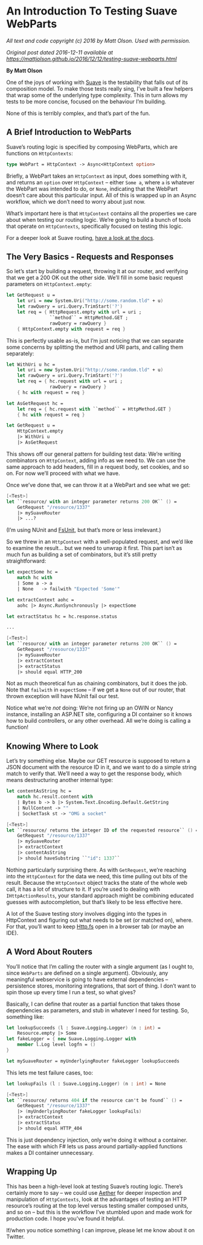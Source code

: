 ﻿
# An Introduction To Testing Suave WebParts #

*All text and code copyright (c) 2016 by Matt Olson. Used with permission.*

*Original post dated 2016-12-11 available at https://mattjolson.github.io/2016/12/12/testing-suave-webparts.html*

**By Matt Olson**

One of the joys of working with [Suave](http://suave.io/) is the testability that falls out of its composition model. To make those tests really sing, I’ve built a few helpers that wrap some of the underlying type complexity. This in turn allows my tests to be more concise, focused on the behaviour I’m building.

None of this is terribly complex, and that’s part of the fun.

## A Brief Introduction to WebParts

Suave’s routing logic is specified by composing WebParts, which are functions on `HttpContexts`:

```fsharp
type WebPart = HttpContext -> Async<HttpContext option>
```

Briefly, a WebPart takes an `HttpContext` as input, does something with it, and returns an `option` over `HttpContext` – either `Some a`, where `a` is whatever the WebPart was intended to do, or `None`, indicating that the WebPart doesn’t care about this particular input. All of this is wrapped up in an Async workflow, which we don’t need to worry about just now.

What’s important here is that `HttpContext` contains all the properties we care about when testing our routing logic. We’re going to build a bunch of tools that operate on `HttpContexts`, specifically focused on testing this logic.

For a deeper look at Suave routing, [have a look at the docs](https://suave.io/routing.html).

## The Very Basics - Requests and Responses

So let’s start by building a request, throwing it at our router, and verifying that we get a 200 OK out the other side. We’ll fill in some basic request parameters on `HttpContext.empty`:

```fsharp
let GetRequest u =
    let uri = new System.Uri("http://some.random.tld" + u)
    let rawQuery = uri.Query.TrimStart('?')
    let req = { HttpRequest.empty with url = uri ;
                ``method`` = HttpMethod.GET ;
                rawQuery = rawQuery }
    { HttpContext.empty with request = req }
```
    
This is perfectly usable as-is, but I’m just noticing that we can separate some concerns by splitting the method and URI parts, and calling them separately:

```fsharp
let WithUri u hc =
    let uri = new System.Uri("http://some.random.tld" + u)
    let rawQuery = uri.Query.TrimStart('?')
    let req = { hc.request with url = uri ;
                rawQuery = rawQuery }
    { hc with request = req }

let AsGetRequest hc =
    let req = { hc.request with ``method`` = HttpMethod.GET }
    { hc with request = req }

let GetRequest u =
    HttpContext.empty
    |> WithUri u
    |> AsGetRequest
```

This shows off our general pattern for building test data: We’re writing combinators on `HttpContext`, adding info as we need to. We can use the same approach to add headers, fill in a request body, set cookies, and so on. For now we’ll proceed with what we have.

Once we’ve done that, we can throw it at a WebPart and see what we get:

```fsharp
[<Test>]
let ``resource/ with an integer parameter returns 200 OK`` () =
    GetRequest "/resource/1337" 
    |> mySuaveRouter
    |> ...?
```
    
(I’m using NUnit and [FsUnit](https://fsprojects.github.io/FsUnit/), but that’s more or less irrelevant.)

So we threw in an `HttpContext` with a well-populated request, and we’d like to examine the result... but we need to unwrap it first. This part isn’t as much fun as building a set of combinators, but it’s still pretty straightforward:

```fsharp
let expectSome hc =
    match hc with
    | Some a -> a
    | None   -> failwith "Expected 'Some'"

let extractContext aohc =
    aohc |> Async.RunSynchronously |> expectSome

let extractStatus hc = hc.response.status

...

[<Test>]
let ``resource/ with an integer parameter returns 200 OK`` () =
    GetRequest "/resource/1337" 
    |> mySuaveRouter
    |> extractContext
    |> extractStatus
    |> should equal HTTP_200
```
    
Not as much theoretical fun as chaining combinators, but it does the job. Note that `failwith` in `expectSome` – if we get a `None` out of our router, that thrown exception will have NUnit fail our test.

Notice what we’re *not* doing: We’re not firing up an OWIN or Nancy instance, installing an ASP.NET site, configuring a DI container so it knows how to build controllers, or any other overhead. All we’re doing is calling a function!

## Knowing Where to Look

Let’s try something else. Maybe our GET resource is supposed to return a JSON document with the resource ID in it, and we want to do a simple string match to verify that. We’ll need a way to get the response body, which means destructuring another internal type:

```fsharp
let contentAsString hc = 
    match hc.result.content with
    | Bytes b -> b |> System.Text.Encoding.Default.GetString
    | NullContent -> ""
    | SocketTask st -> "OMG a socket"

[<Test>]
let ``resource/ returns the integer ID of the requested resource`` () =
    GetRequest "/resource/1337"
    |> mySuaveRouter
    |> extractContext
    |> contentAsString
    |> should haveSubstring ``"id": 1337``
```
    
Nothing particularly surprising there. As with `GetRequest`, we’re reaching into the `HttpContext` for the data we need, this time pulling out bits of the result. Because the `HttpContext` object tracks the state of the whole web call, it has a lot of structure to it. If you’re used to dealing with `IHttpActionResults`, your standard approach might be combining educated guesses with autocompletion, but that’s likely to be less effective here.

A lot of the Suave testing story involves digging into the types in HttpContext and figuring out what needs to be set (or matched on), where. For that, you’ll want to keep [Http.fs](https://github.com/SuaveIO/suave/blob/master/src/Suave/Http.fs) open in a browser tab (or maybe an IDE).

## A Word About Routers

You’ll notice that I’m calling the router with a single argument (as I ought to, since `WebParts` are defined on a single argument). Obviously, any meaningful webservice is going to have external dependencies – persistence stores, monitoring integrations, that sort of thing. I don’t want to spin those up every time I run a test, so what gives?

Basically, I can define that router as a partial function that takes those dependencies as parameters, and stub in whatever I need for testing. So, something like:

```fsharp
let lookupSucceeds (l : Suave.Logging.Logger) (n : int) =
    Resource.empty |> Some
let fakeLogger = { new Suave.Logging.Logger with
    member l.Log level logfn = ()
}

let mySuaveRouter = myUnderlyingRouter fakeLogger lookupSucceeds
```

This lets me test failure cases, too:

```fsharp
let lookupFails (l : Suave.Logging.Logger) (n : int) = None

[<Test>]
let ``resource/ returns 404 if the resource can't be found`` () =
    GetRequest "/resource/1337" 
    |> (myUnderlyingRouter fakeLogger lookupFails)
    |> extractContext
    |> extractStatus
    |> should equal HTTP_404
```
    
This is just dependency injection, only we’re doing it without a container. The ease with which F# lets us pass around partially-applied functions makes a DI container unnecessary.

## Wrapping Up

This has been a high-level look at testing Suave’s routing logic. There’s certainly more to say – we could use [Aether](https://xyncro.tech/aether/guides/) for deeper inspection and manipulation of `HttpContexts`, look at the advantages of testing an HTTP resource’s routing at the top level versus testing smaller composed units, and so on – but this is the workflow I’ve stumbled upon and made work for production code. I hope you’ve found it helpful.

If/when you notice something I can improve, please let me know about it on Twitter.